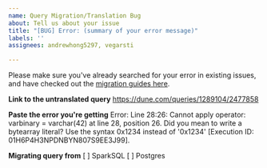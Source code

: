 ```yaml
---
name: Query Migration/Translation Bug
about: Tell us about your issue
title: "[BUG] Error: (summary of your error message)"
labels: ''
assignees: andrewhong5297, vegarsti

---
```


Please make sure you've already searched for your error in existing issues, and have checked out the [migration guides here](https://dune.com/docs/migrations/).

**Link to the untranslated query**
https://dune.com/queries/1289104/2477858

**Paste the error you're getting**
Error: Line 28:26: Cannot apply operator: varbinary = varchar(42) at line 28, position 26. Did you mean to write a bytearray literal? Use the syntax 0x1234 instead of '0x1234' [Execution ID: 01H6P4H3NPDNBYN807S9EE3J99].

**Migrating query from**
[ ] SparkSQL
[ ] Postgres
